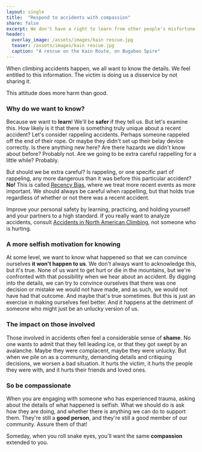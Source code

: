 ```yaml
---
layout: single
title:  "Respond to accidents with compassion"
share: false
excerpt: We don't have a right to learn from other people's misfortune.
header:
  overlay_image: /assets/images/kain rescue.jpg
  teaser: /assets/images/kain rescue.jpg
  caption: "A rescue on the Kain Route, on Bugaboo Spire"
---
```



When climbing accidents happen, we all want to know the details. We feel entitled to this information. The victim is doing us a disservice by not sharing it.

This attitude does more harm than good.

### Why do we want to know?
Because we want to **learn**! We'll be **safer** if they tell us. But let's examine this. How likely is it that there is something truly unique about a recent accident? Let's consider rappeling accidents. Perhaps someone rappeled off the end of their rope. Or maybe they didn't set up their belay device correctly. Is there anything new here? Are there hazards we didn't know about before? Probably not. Are we going to be extra careful rappelling for a little while? Probably.

But should we be extra careful? Is rappeling, or one specific part of rappeling, any more dangerous than it was before this particular accident? **No!** This is called [Recency Bias](https://en.wikipedia.org/wiki/Recency_bias), where we treat more recent events as more important. We should always be careful when rappelling, but that holds true regardless of whether or not there was a recent accident.

Improve your personal safety by learning, practicing, and holding yourself and your partners to a high standard. If you really want to analyze accidents, consult [Accidents in North American Climbing](https://americanalpineclub.org/news/tag/Accidents+in+North+American+Climbing), not someone who is hurting.

### A more selfish motivation for knowing
At some level, we want to know what happened so that we can convince ourselves **it won't happen to us**. We don't always want to acknowledge this, but it's true. None of us want to get hurt or die in the mountains, but we're confronted with that possibility when we hear about an accident. By digging into the details, we can try to convince ourselves that there was one decision or mistake we would not have made, and as such, we would not have had that outcome. And maybe that's true sometimes. But this is just an exercise in making ourselves feel better. And it happens at the detriment of someone who might just be an unlucky version of us.

### The impact on those involved
Those involved in accidents often feel a considerable sense of **shame**. No one wants to admit that they fell leading ice, or that they got swept by an avalanche. Maybe they were complacent, maybe they were unlucky. But when we pile on as a community, demanding details and critiquing decisions, we worsen a bad situation. It hurts the victim, it hurts the people they were with, and it hurts their friends and loved ones.

### So be compassionate
When you are engaging with someone who has experienced trauma, asking about the details of what happened is selfish. What we should do is ask how they are doing, and whether there is anything we can do to support them. They're still a **good person**, and they're still a good member of our community. Assure them of that! 

Someday, when you roll snake eyes, you'll want the same **compassion** extended to you.